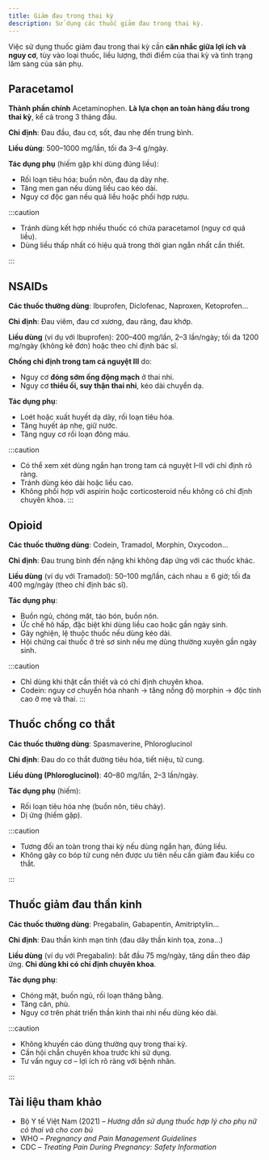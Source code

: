 ```yaml
---
title: Giảm đau trong thai kỳ
description: Sử dụng các thuốc giảm đau trong thai kỳ.
---
```


Việc sử dụng thuốc giảm đau trong thai kỳ cần **cân nhắc giữa lợi ích và nguy cơ**, tùy vào loại thuốc, liều lượng, thời điểm của thai kỳ và tình trạng lâm sàng của sản phụ.

## Paracetamol

**Thành phần chính** Acetaminophen. **Là lựa chọn an toàn hàng đầu trong thai kỳ**, kể cả trong 3 tháng đầu.

**Chỉ định**: Đau đầu, đau cơ, sốt, đau nhẹ đến trung bình.

**Liều dùng**: 500–1000 mg/lần, tối đa 3–4 g/ngày.

**Tác dụng phụ** (hiếm gặp khi dùng đúng liều):

- Rối loạn tiêu hóa: buồn nôn, đau dạ dày nhẹ.
- Tăng men gan nếu dùng liều cao kéo dài.
- Nguy cơ độc gan nếu quá liều hoặc phối hợp rượu.

:::caution

- Tránh dùng kết hợp nhiều thuốc có chứa paracetamol (nguy cơ quá liều).
- Dùng liều thấp nhất có hiệu quả trong thời gian ngắn nhất cần thiết.

:::

## NSAIDs

**Các thuốc thường dùng**: Ibuprofen, Diclofenac, Naproxen, Ketoprofen...

**Chỉ định**: Đau viêm, đau cơ xương, đau răng, đau khớp.

**Liều dùng** (ví dụ với Ibuprofen): 200–400 mg/lần, 2–3 lần/ngày; tối đa 1200 mg/ngày (không kê đơn) hoặc theo chỉ định bác sĩ.

**Chống chỉ định trong tam cá nguyệt III** do:

- Nguy cơ **đóng sớm ống động mạch** ở thai nhi.
- Nguy cơ **thiểu ối, suy thận thai nhi**, kéo dài chuyển dạ.

**Tác dụng phụ**:

- Loét hoặc xuất huyết dạ dày, rối loạn tiêu hóa.
- Tăng huyết áp nhẹ, giữ nước.
- Tăng nguy cơ rối loạn đông máu.

:::caution

- Có thể xem xét dùng ngắn hạn trong tam cá nguyệt I–II với chỉ định rõ ràng.
- Tránh dùng kéo dài hoặc liều cao.
- Không phối hợp với aspirin hoặc corticosteroid nếu không có chỉ định chuyên khoa.
  :::

## Opioid

**Các thuốc thường dùng**: Codein, Tramadol, Morphin, Oxycodon...

**Chỉ định**: Đau trung bình đến nặng khi không đáp ứng với các thuốc khác.

**Liều dùng** (ví dụ với Tramadol): 50–100 mg/lần, cách nhau ≥ 6 giờ; tối đa 400 mg/ngày (theo chỉ định bác sĩ).

**Tác dụng phụ**:

- Buồn ngủ, chóng mặt, táo bón, buồn nôn.
- Ức chế hô hấp, đặc biệt khi dùng liều cao hoặc gần ngày sinh.
- Gây nghiện, lệ thuộc thuốc nếu dùng kéo dài.
- Hội chứng cai thuốc ở trẻ sơ sinh nếu mẹ dùng thường xuyên gần ngày sinh.

:::caution

- Chỉ dùng khi thật cần thiết và có chỉ định chuyên khoa.
- Codein: nguy cơ chuyển hóa nhanh → tăng nồng độ morphin → độc tính cao ở mẹ và thai.
  :::

## Thuốc chống co thắt

**Các thuốc thường dùng**: Spasmaverine, Phloroglucinol

**Chỉ định**: Đau do co thắt đường tiêu hóa, tiết niệu, tử cung.

**Liều dùng (Phloroglucinol)**: 40–80 mg/lần, 2–3 lần/ngày.

**Tác dụng phụ** (hiếm):

- Rối loạn tiêu hóa nhẹ (buồn nôn, tiêu chảy).
- Dị ứng (hiếm gặp).

:::caution

- Tương đối an toàn trong thai kỳ nếu dùng ngắn hạn, đúng liều.
- Không gây co bóp tử cung nên được ưu tiên nếu cần giảm đau kiểu co thắt.

:::

## Thuốc giảm đau thần kinh

**Các thuốc thường dùng**: Pregabalin, Gabapentin, Amitriptylin...

**Chỉ định**: Đau thần kinh mạn tính (đau dây thần kinh tọa, zona...)

**Liều dùng** (ví dụ với Pregabalin): bắt đầu 75 mg/ngày, tăng dần theo đáp ứng. **Chỉ dùng khi có chỉ định chuyên khoa**.

**Tác dụng phụ**:

- Chóng mặt, buồn ngủ, rối loạn thăng bằng.
- Tăng cân, phù.
- Nguy cơ trên phát triển thần kinh thai nhi nếu dùng kéo dài.

:::caution

- Không khuyến cáo dùng thường quy trong thai kỳ.
- Cần hội chẩn chuyên khoa trước khi sử dụng.
- Tư vấn nguy cơ – lợi ích rõ ràng với bệnh nhân.

:::

## Tài liệu tham khảo

- Bộ Y tế Việt Nam (2021) – _Hướng dẫn sử dụng thuốc hợp lý cho phụ nữ có thai và cho con bú_
- WHO – _Pregnancy and Pain Management Guidelines_
- CDC – _Treating Pain During Pregnancy: Safety Information_
